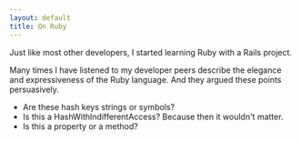 ```yaml
---
layout: default
title: On Ruby
---
```


Just like most other developers, I started learning Ruby with a Rails project.

Many times I have listened to my developer peers describe the elegance and expressiveness of the Ruby language.
And they argued these points persuasively.

* Are these hash keys strings or symbols?
* Is this a HashWithIndifferentAccess?  Because then it wouldn't matter.
* Is this a property or a method?





